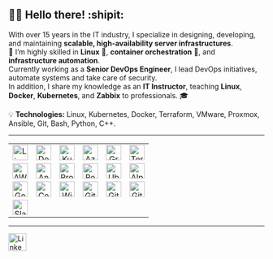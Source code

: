 <h2 align="left"> 👨‍💻 Hello there! :shipit: </h2>

With over 15 years in the IT industry, I specialize in designing, developing, and maintaining **scalable, high-availability server infrastructures**.  
🚀 I’m highly skilled in **Linux** 🐧, **container orchestration** 🐳, and **infrastructure automation**.  
Currently working as a **Senior DevOps Engineer**, I lead DevOps initiatives, automate systems and take care of security.  
In addition, I share my knowledge as an **IT Instructor**, teaching **Linux**, **Docker**, **Kubernetes**, and **Zabbix** to professionals. 🎓

💡 **Technologies:** Linux, Kubernetes, Docker, Terraform, VMware, Proxmox, Ansible, Git, Bash, Python, C++.

---

<table align="center">
  <tr>
    <td align="center"><img src="https://cdn.jsdelivr.net/gh/devicons/devicon/icons/linux/linux-original.svg" height="30" alt="Linux" /></td>
    <td align="center"><img src="https://cdn.jsdelivr.net/gh/devicons/devicon/icons/docker/docker-original.svg" height="30" alt="Docker" /></td>
    <td align="center"><img src="https://cdn.jsdelivr.net/gh/devicons/devicon/icons/kubernetes/kubernetes-plain.svg" height="30" alt="Kubernetes" /></td>
    <td align="center"><img src="https://cdn.jsdelivr.net/gh/devicons/devicon/icons/azure/azure-original.svg" height="30" alt="Azure" /></td>
    <td align="center"><img src="https://cdn.jsdelivr.net/gh/devicons/devicon/icons/grafana/grafana-original.svg" height="30" alt="Grafana" /></td>
    <td align="center"><img src="https://cdn.jsdelivr.net/gh/devicons/devicon/icons/terraform/terraform-original.svg" height="30" alt="Terraform" /></td>
  </tr>
  <tr>
    <td align="center"><img src="https://cdn.jsdelivr.net/gh/devicons/devicon/icons/amazonwebservices/amazonwebservices-line-wordmark.svg" height="30" alt="AWS" /></td>
    <td align="center"><img src="https://cdn.simpleicons.org/ansible/EE0000" height="30" alt="Ansible" /></td>
    <td align="center"><img src="https://cdn.simpleicons.org/prometheus/E6522C" height="30" alt="Prometheus" /></td>
    <td align="center"><img src="https://cdn.simpleicons.org/redhat/EE0000" height="30" alt="RedHat" /></td>
    <td align="center"><img src="https://cdn.simpleicons.org/ubuntu/E95420" height="30" alt="Ubuntu" /></td>
    <td align="center"><img src="https://cdn.simpleicons.org/alpinelinux/0D597F" height="30" alt="Alpine" /></td>
  </tr>
  <tr>
    <td align="center"><img src="https://cdn.simpleicons.org/gentoo/54487A" height="30" alt="Gentoo" /></td>
    <td align="center"><img src="https://cdn.jsdelivr.net/gh/devicons/devicon/icons/centos/centos-original.svg" height="30" alt="CentOS" /></td>
    <td align="center"><img src="https://cdn.jsdelivr.net/gh/devicons/devicon/icons/windows8/windows8-original.svg" height="30" alt="Windows" /></td>
    <td align="center"><img src="https://skillicons.dev/icons?i=git" height="30" alt="Git" /></td>
    <td align="center"><img src="https://skillicons.dev/icons?i=github" height="30" alt="GitHub" /></td>
    <td align="center"><img src="https://skillicons.dev/icons?i=gitlab" height="30" alt="GitLab" /></td>
  </tr>
  <tr>
    <td align="center"><img src="https://cdn.jsdelivr.net/gh/devicons/devicon/icons/slack/slack-original.svg" height="30" alt="Slack" /></td>
    <td colspan="5"></td>
  </tr>
</table>

---

<div align="left">
  <a href="https://www.linkedin.com/in/sebastiankoziatek/">
    <img src="https://img.shields.io/static/v1?message=LinkedIn&logo=linkedin&label=&color=0077B5&logoColor=white&labelColor=&style=for-the-badge" height="35" alt="LinkedIn" />
  </a>
</div>
